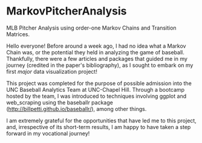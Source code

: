 # MarkovPitcherAnalysis
MLB Pitcher Analysis using order-one Markov Chains and Transition Matrices.

Hello everyone! Before around a week ago, I had no idea what a Markov Chain was, or the potential they held in analyzing the game of baseball. Thankfully, there were a few 
articles and packages that guided me in my journey (credited in the paper's bibliography), as I sought to embark on my first *major* data visualization project! 

This project was completed for the purpose of possible admission into the UNC Baseball Analytics Team at UNC-Chapel Hill. Through a bootcamp hosted by the team, I was introduced
to techniques involving ggplot and web_scraping using the baseballr package (http://billpetti.github.io/baseballr/), among other things. 

I am extremely grateful for the opportunities that have led me to this project, and, irrespective of its short-term results, I am happy to have taken a step forward in my 
vocational journey!
